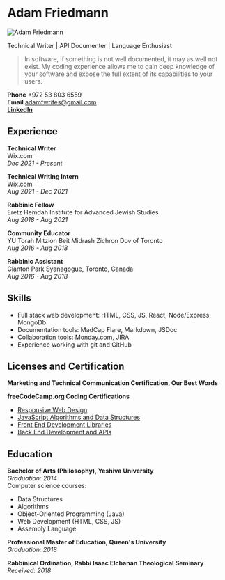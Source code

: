 # Adam Friedmann
![Adam Friedmann](https://media-exp1.licdn.com/dms/image/C5603AQHwL68DHlJg6g/profile-displayphoto-shrink_200_200/0/1640351113400?e=1649894400&v=beta&t=Cm4LvB5khSz7zpS17wQMXxYpwrdhcg8A7md0lfz09xI)  

Technical Writer | API Documenter | Language Enthusiast

> In software, if something is not well documented, it may as well not exist. My coding experience allows me to gain deep knowledge of your software and expose the full extent of its capabilities to your users.

**Phone** +972 53 803 6559    
**Email** adamfwrites@gmail.com   
[**LinkedIn**](https://www.linkedin.com/in/adamfri)   

## Experience

**Technical Writer**  
Wix.com  
*Dec 2021 - Present*

**Technical Writing Intern**  
Wix.com  
*Aug 2021 - Dec 2021*

**Rabbinic Fellow**  
Eretz Hemdah Institute for Advanced Jewish Studies  
*Aug 2018 - Aug 2021*

**Community Educator**  
YU Torah Mitzion Beit Midrash Zichron Dov of Toronto  
*Aug 2016 - Aug 2018*

**Rabbinic Assistant**  
Clanton Park Syanagogue, Toronto, Canada  
*Aug 2016 - Aug 2018*

## Skills
 - Full stack web development: HTML, CSS, JS, React, Node/Express, MongoDb
 - Documentation tools: MadCap Flare, Markdown, JSDoc
 - Collaboration tools: Monday.com, JIRA
 - Experience working with git and GitHub


## Licenses and Certification

**Marketing and Technical Communication Certification, Our Best Words**

**freeCodeCamp.org Coding Certifications**
* [Responsive Web Design](https://freecodecamp.org/certification/aafriedmann/responsive-web-design)
* [JavaScript Algorithms and Data Structures](https://www.freecodecamp.org/certification/aafriedmann/javascript-algorithms-and-data-structures)
* [Front End Development Libraries](https://www.freecodecamp.org/certification/aafriedmann/front-end-development-libraries)
* [Back End Development and APIs](https://www.freecodecamp.org/certification/aafriedmann/back-end-development-and-apis)

## Education

**Bachelor of Arts (Philosophy), Yeshiva University**  
*Graduation: 2014*  
Computer science courses:
* Data Structures
* Algorithms
* Object-Oriented Programming (Java)
* Web Development (HTML, CSS, JS)
* Assembly Language

**Professional Master of Education, Queen's University**  
*Graduation: 2018*

**Rabbinical Ordination, Rabbi Isaac Elchanan Theological Seminary**  
*Received: 2018*
